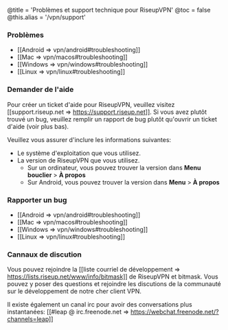 @title = 'Problèmes et support technique pour RiseupVPN'
@toc = false
@this.alias = '/vpn/support'

### Problèmes

* [[Android => vpn/android#troubleshooting]]
* [[Mac => vpn/macos#troubleshooting]]
* [[Windows => vpn/windows#troubleshooting]]
* [[Linux => vpn/linux#troubleshooting]]

### Demander de l'aide

Pour créer un ticket d'aide pour RiseupVPN, veuillez visitez [[support.riseup.net => https://support.riseup.net]]. Si vous avez plutôt trouvé un bug, veuillez remplir un rapport de bug plutôt qu'ouvrir un ticket d'aide (voir plus bas).

Veuillez vous assurer d'inclure les informations suivantes:

* Le système d'exploitation que vous utilisez.
* La version de RiseupVPN que vous utilisez.
  * Sur un ordinateur, vous pouvez trouver la version dans **Menu bouclier** > **À propos**
  * Sur Android, vous pouvez trouver la version dans **Menu** > **À propos**

### Rapporter un bug

* [[Android => vpn/android#troubleshooting]]
* [[Mac => vpn/macos#troubleshooting]]
* [[Windows => vpn/windows#troubleshooting]]
* [[Linux => vpn/linux#troubleshooting]]

### Cannaux de discution

Vous pouvez rejoindre la [[liste courriel de développement => https://lists.riseup.net/www/info/bitmask]] de RiseupVPN et bitmask. Vous pouvez y poser des questions et rejoindre les discutions de la communauté sur le développement de notre cher client VPN.

Il existe également un canal irc pour avoir des conversations plus instantanées: [[#leap @ irc.freenode.net => https://webchat.freenode.net/?channels=leap]]
